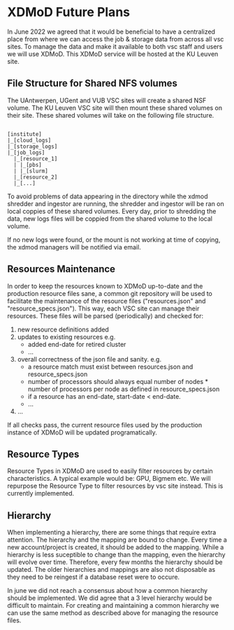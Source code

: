 # XDMoD Future Plans

In June 2022 we agreed that it would be beneficial to have a centralized place from where we can access the job & storage data from across all vsc sites.
To manage the data and make it available to both vsc staff and users we will use XDMoD. This XDMoD service will be hosted at the KU Leuven site.

## File Structure for Shared NFS volumes

The UAntwerpen, UGent and VUB VSC sites will create a shared NSF volume.
The KU Leuven VSC site will then mount these shared volumes on their site.
These shared volumes will take on the following file structure.

```

[institute]
|_[cloud_logs]
|_[storage_logs]
|_[job_logs]
  |_[resource_1]
  | |_[pbs]
  | |_[slurm]
  |_[resource_2]
  |_[...]

```

To avoid problems of data appearing in the directory while the xdmod shredder and ingestor are running, 
the shredder and ingestor will be ran on local coppies of these shared volumes.
Every day, prior to shredding the data, new logs files will be coppied from the shared volume to the local volume. 

If no new logs were found, or the mount is not working at time of copying, the xdmod managers will be notified via email.

## Resources Maintenance

In order to keep the resources known to XDMoD up-to-date and the production resource files sane, a common git repository will be used to facilitate the maintenance of 
the resource files ("resources.json" and "resource_specs.json"). This way, each VSC site can manage their resources. These files will be parsed (periodically)
and checked for: 
1) new resource definitions added
2) updates to existing resources 
     e.g.
     * added end-date for retired cluster
     * ...
3) overall correctness of the json file and sanity.
     e.g. 
     * a resource match must exist between resources.json and resource_specs.json
     * number of processors should always equal number of nodes * number of processors per node as defined in resource_specs.json
     * if a resource has an end-date, start-date < end-date.
     * ...
4) ...

If all checks pass, the current resource files used by the production instance of XDMoD will be updated programatically.

## Resource Types

Resource Types in XDMoD are used to easily filter resources by certain characteristics. A typical example would be: GPU, Bigmem etc. 
We will repurpose the Resource Type to filter resources by vsc site instead. This is currently implemented.

## Hierarchy

When implementing a hierarchy, there are some things that require extra attention. 
The hierarchy and the mapping are bound to change. Every time a new account/project is created,
it should be added to the mapping. While a hierarchy is less suceptible to change than the mapping,
even the hierarchy will evolve over time. Therefore, every few months the hierarchy should be updated. 
The older hierarchies and mappings are also not disposable as they need to be reingest if a database reset were to occure.

In june we did not reach a consensus about how a common hierarchy should be implemented. We did agree that a 3 level hierarchy would be difficult 
to maintain. For creating and maintaining a common hierarchy we can use the same method as described above for managing the resource files. 

